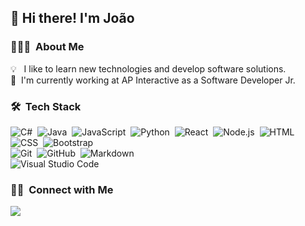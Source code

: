 ## 👋 Hi there! I'm João

### 👨🏻‍💻 &nbsp;About Me

💡 &nbsp;&nbsp;I like to learn new technologies and develop software solutions.\
🔭 &nbsp;I'm currently working at AP Interactive as a Software Developer Jr.

### 🛠 &nbsp;Tech Stack

![C#](https://img.shields.io/badge/-csharp-333333?style=flat&logo=c-sharp)&nbsp;
![Java](https://img.shields.io/badge/-Java-333333?style=flat&logo=Java&logoColor=FFA518)&nbsp;
![JavaScript](https://img.shields.io/badge/-JavaScript-333333?style=flat&logo=javascript)&nbsp;
![Python](https://img.shields.io/badge/-Python-333333?style=flat&logo=python)&nbsp;
![React](https://img.shields.io/badge/-React-333333?style=flat&logo=react)&nbsp;
![Node.js](https://img.shields.io/badge/-Node.js-333333?style=flat&logo=node.js)&nbsp;
![HTML](https://img.shields.io/badge/-HTML-333333?style=flat&logo=HTML5)&nbsp;
![CSS](https://img.shields.io/badge/-CSS-333333?style=flat&logo=CSS3&logoColor=1572B6)&nbsp;
![Bootstrap](https://img.shields.io/badge/-Bootstrap-333333?style=flat&logo=bootstrap&logoColor=563D7C)\
![Git](https://img.shields.io/badge/-Git-333333?style=flat&logo=git)&nbsp;
![GitHub](https://img.shields.io/badge/-GitHub-333333?style=flat&logo=github)&nbsp;
![Markdown](https://img.shields.io/badge/-Markdown-333333?style=flat&logo=markdown)\
![Visual Studio Code](https://img.shields.io/badge/-Visual%20Studio%20Code-333333?style=flat&logo=visual-studio-code&logoColor=007ACC)&nbsp;

### 🤝🏻 &nbsp;Connect with Me

<p align="left">
<a href="https://www.linkedin.com/in/jo%C3%A3o-henrique-batista-pereira/"><img src="https://img.shields.io/badge/-João%20Henriqe%20Batista%20Cerqueira-0077B5?style=flat-square&logo=Linkedin&logoColor=white"/></a>
</p>
